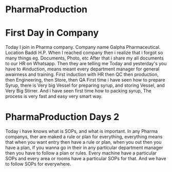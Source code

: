 # PharmaProduction
# First Day in Company 
Today I join in Pharma company. Company name Galpha Pharmaceutical. Location Baddi H.P.
When I reached company then i realize that i forgot so many things eg. Documents, Photo, etc
After that i share my all documents to our HR  on Whatsapp.
Then they are telling me Today and yesterday's you have to #induction, means meant every department manager for general awairness and training.
First induction with HR then QC then production, then Engineering, then Store, then QA
First time i have seen how to prepare Syrup, there is Very big Vessel for preparing syrup, and storing Vessel, and Very Big Stirrer.
And i have seen first time how to packing syrup, The process is very fast and easy very smart way.

# PharmaProduction Days 2
Today i have knows what is SOPs, and what is important.
In any Pharma companys, ther are maked a rule or plan for everything, everything means that when you want entry then have a rule or plan, when you out then you have a plan, if you wanna go in their in any particular department manager then you have to follow a plan or rules. Every machine have a particular SOPs and every area or rooms have a particular SOPs for that.
And we have to follow SOPs for everywhere.

